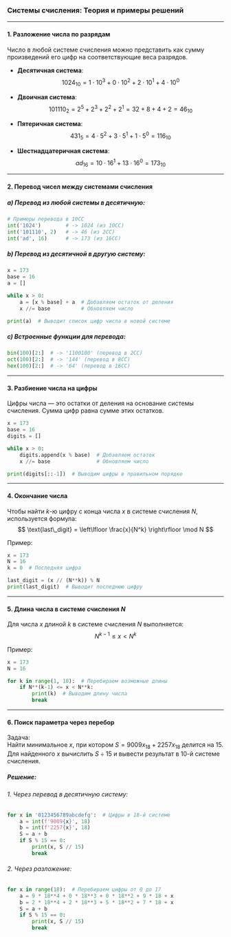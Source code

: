 ### Системы счисления: Теория и примеры решений

---

#### 1. **Разложение числа по разрядам**

Число в любой системе счисления можно представить как сумму произведений его цифр на соответствующие веса разрядов.

- **Десятичная система**:
  $$
  1024_{10} = 1 \cdot 10^3 + 0 \cdot 10^2 + 2 \cdot 10^1 + 4 \cdot 10^0
  $$

- **Двоичная система**:
  $$
  101110_2 = 2^5 + 2^3 + 2^2 + 2^1 = 32 + 8 + 4 + 2 = 46_{10}
  $$

- **Пятеричная система**:
  $$
  431_5 = 4 \cdot 5^2 + 3 \cdot 5^1 + 1 \cdot 5^0 = 116_{10}
  $$

- **Шестнадцатеричная система**:
  $$
  ad_{16} = 10 \cdot 16^1 + 13 \cdot 16^0 = 173_{10}
  $$

---

#### 2. **Перевод чисел между системами счисления**

##### a) Перевод из любой системы в десятичную:
```python
# Примеры перевода в 10СС
int('1024')        # -> 1024 (из 10СС)
int('101110', 2)   # -> 46 (из 2СС)
int('ad', 16)      # -> 173 (из 16СС)
```

##### b) Перевод из десятичной в другую систему:
```python
x = 173
base = 16
a = []

while x > 0:
    a = [x % base] + a  # Добавляем остаток от деления
    x //= base          # Обновляем число

print(a)  # Выводит список цифр числа в новой системе
```

##### c) Встроенные функции для перевода:
```python
bin(100)[2:]  # -> '1100100' (перевод в 2СС)
oct(100)[2:]  # -> '144' (перевод в 8СС)
hex(100)[2:]  # -> '64' (перевод в 16СС)
```

---

#### 3. **Разбиение числа на цифры**

Цифры числа — это остатки от деления на основание системы счисления. Сумма цифр равна сумме этих остатков.

```python
x = 173
base = 16
digits = []

while x > 0:
    digits.append(x % base)  # Добавляем остаток
    x //= base               # Обновляем число

print(digits[::-1])  # Выводим цифры в правильном порядке
```

---

#### 4. **Окончание числа**

Чтобы найти $k$-ю цифру с конца числа $x$ в системе счисления $N$, используется формула:
$$
\text{last\_digit} = \left\lfloor \frac{x}{N^k} \right\rfloor \mod N
$$

Пример:
```python
x = 173
N = 16
k = 0  # Последняя цифра

last_digit = (x // (N**k)) % N
print(last_digit)  # Выводит последнюю цифру
```

---

#### 5. **Длина числа в системе счисления $N$**

Для числа $x$ длиной $k$ в системе счисления $N$ выполняется:
$$
N^{k-1} \leq x < N^k
$$

Пример:
```python
x = 173
N = 16

for k in range(1, 10):  # Перебираем возможные длины
    if N**(k-1) <= x < N**k:
        print(k)  # Выводим длину числа
        break
```

---

#### 6. **Поиск параметра через перебор**

Задача:  
Найти минимальное $x$, при котором $S = 9009x_{18} + 2257x_{18}$ делится на 15. Для найденного $x$ вычислить $S \div 15$ и вывести результат в 10-й системе счисления.

##### Решение:

###### 1. Через перевод в десятичную систему:
```python
for x in '0123456789abcdefg':  # Цифры в 18-й системе
    a = int(f'9009{x}', 18)
    b = int(f'2257{x}', 18)
    S = a + b
    if S % 15 == 0:
        print(x, S // 15)
        break
```

###### 2. Через разложение:
```python
for x in range(18):  # Перебираем цифры от 0 до 17
    a = 9 * 18**4 + 0 * 18**3 + 0 * 18**2 + 9 * 18 + x
    b = 2 * 18**4 + 2 * 18**3 + 5 * 18**2 + 7 * 18 + x
    S = a + b
    if S % 15 == 0:
        print(x, S // 15)
        break
```